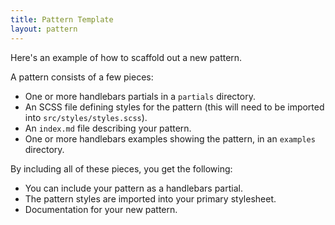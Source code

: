 ```yaml
---
title: Pattern Template
layout: pattern
---
```


Here's an example of how to scaffold out a new pattern. 

A pattern consists of a few pieces:
- One or more handlebars partials in a `partials` directory.
- An SCSS file defining styles for the pattern (this will need to be imported into `src/styles/styles.scss`).
- An `index.md` file describing your pattern.
- One or more handlebars examples showing the pattern, in an `examples` directory.

By including all of these pieces, you get the following:
- You can include your pattern as a handlebars partial.
- The pattern styles are imported into your primary stylesheet.
- Documentation for your new pattern.